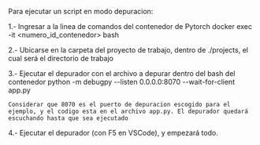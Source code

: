 Para ejecutar un script en modo depuracion:

1.- Ingresar a la linea de comandos del contenedor de Pytorch
	docker exec -it <numero_id_contenedor> bash
	
2.- Ubicarse en la carpeta del proyecto de trabajo, dentro de ./projects, el cual será el directorio de trabajo

3.- Ejecutar el depurador con el archivo a depurar dentro del bash del contenedor
	python -m debugpy --listen 0.0.0.0:8070 --wait-for-client app.py
	
	Considerar que 8070 es el puerto de depuracion escogido para el ejemplo, y el codigo esta en el archivo app.py. El depurador quedará escuchando hasta que sea ejecutado
	
4.- Ejecutar el depurador (con F5 en VSCode), y empezará todo.

	
